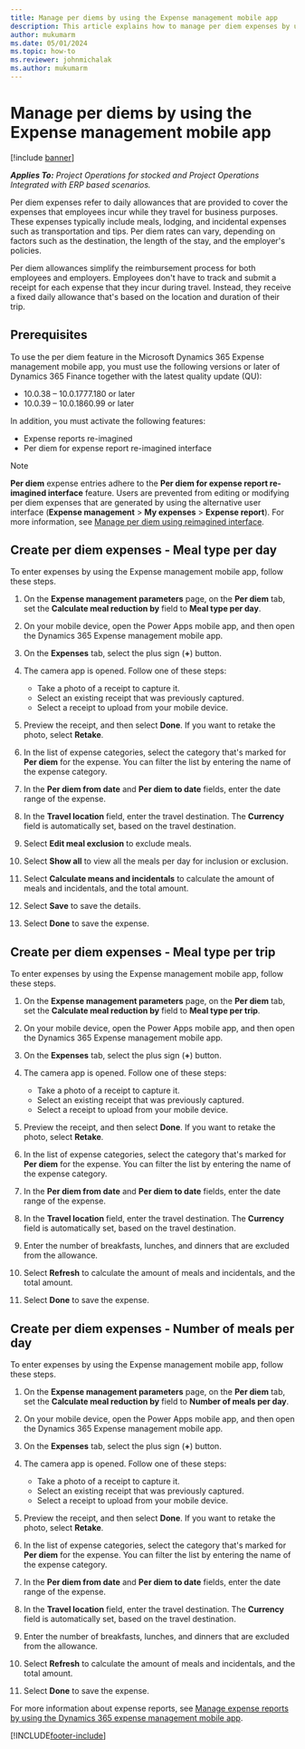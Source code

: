 ```yaml
---
title: Manage per diems by using the Expense management mobile app
description: This article explains how to manage per diem expenses by using the Microsoft Dynamics 365 Expense management mobile app.
author: mukumarm
ms.date: 05/01/2024
ms.topic: how-to
ms.reviewer: johnmichalak
ms.author: mukumarm
---
```


# Manage per diems by using the Expense management mobile app

[!include [banner](../includes/banner.md)]

_**Applies To:** Project Operations for stocked and Project Operations Integrated with ERP based scenarios._

Per diem expenses refer to daily allowances that are provided to cover the expenses that employees incur while they travel for business purposes. These expenses typically include meals, lodging, and incidental expenses such as transportation and tips. Per diem rates can vary, depending on factors such as the destination, the length of the stay, and the employer's policies.

Per diem allowances simplify the reimbursement process for both employees and employers. Employees don't have to track and submit a receipt for each expense that they incur during travel. Instead, they receive a fixed daily allowance that's based on the location and duration of their trip.

## Prerequisites

To use the per diem feature in the Microsoft Dynamics 365 Expense management mobile app, you must use the following versions or later of Dynamics 365 Finance together with the latest quality update (QU):

- 10.0.38 – 10.0.1777.180 or later
- 10.0.39 – 10.0.1860.99 or later

In addition, you must activate the following features:

- Expense reports re-imagined
- Per diem for expense report re-imagined interface

> [!NOTE]
> **Per diem** expense entries adhere to the **Per diem for expense report re-imagined interface** feature. Users are prevented from editing or modifying per diem expenses that are generated by using the alternative user interface (**Expense management** \> **My expenses** \> **Expense report**). For more information, see [Manage per diem using reimagined interface](per-diem-expenses.md).

## Create per diem expenses - Meal type per day

To enter expenses by using the Expense management mobile app, follow these steps.

1. On the **Expense management parameters** page, on the **Per diem** tab, set the **Calculate meal reduction by** field to **Meal type per day**.
1. On your mobile device, open the Power Apps mobile app, and then open the Dynamics 365 Expense management mobile app.
1. On the **Expenses** tab, select the plus sign (**+**) button.
1. The camera app is opened. Follow one of these steps:

    - Take a photo of a receipt to capture it.
    - Select an existing receipt that was previously captured.
    - Select a receipt to upload from your mobile device.

1. Preview the receipt, and then select **Done**. If you want to retake the photo, select **Retake**.
1. In the list of expense categories, select the category that's marked for **Per diem** for the expense. You can filter the list by entering the name of the expense category.
1. In the **Per diem from date** and **Per diem to date** fields, enter the date range of the expense.
1. In the **Travel location** field, enter the travel destination. The **Currency** field is automatically set, based on the travel destination.
1. Select **Edit meal exclusion** to exclude meals. 
1. Select **Show all** to view all the meals per day for inclusion or exclusion.
1. Select **Calculate means and incidentals** to calculate the amount of meals and incidentals, and the total amount.
1. Select **Save** to save the details.
1. Select **Done** to save the expense.

## Create per diem expenses - Meal type per trip

To enter expenses by using the Expense management mobile app, follow these steps.

1. On the **Expense management parameters** page, on the **Per diem** tab, set the **Calculate meal reduction by** field to **Meal type per trip**.
1. On your mobile device, open the Power Apps mobile app, and then open the Dynamics 365 Expense management mobile app.
1. On the **Expenses** tab, select the plus sign (**+**) button.
1. The camera app is opened. Follow one of these steps:

    - Take a photo of a receipt to capture it.
    - Select an existing receipt that was previously captured.
    - Select a receipt to upload from your mobile device.

1. Preview the receipt, and then select **Done**. If you want to retake the photo, select **Retake**.
1. In the list of expense categories, select the category that's marked for **Per diem** for the expense. You can filter the list by entering the name of the expense category.
1. In the **Per diem from date** and **Per diem to date** fields, enter the date range of the expense.
1. In the **Travel location** field, enter the travel destination. The **Currency** field is automatically set, based on the travel destination.
1. Enter the number of breakfasts, lunches, and dinners that are excluded from the allowance.
1. Select **Refresh** to calculate the amount of meals and incidentals, and the total amount.
1. Select **Done** to save the expense.

## Create per diem expenses - Number of meals per day

To enter expenses by using the Expense management mobile app, follow these steps.

1. On the **Expense management parameters** page, on the **Per diem** tab, set the **Calculate meal reduction by** field to **Number of meals per day**.
1. On your mobile device, open the Power Apps mobile app, and then open the Dynamics 365 Expense management mobile app.
1. On the **Expenses** tab, select the plus sign (**+**) button.
1. The camera app is opened. Follow one of these steps:

    - Take a photo of a receipt to capture it.
    - Select an existing receipt that was previously captured.
    - Select a receipt to upload from your mobile device.

1. Preview the receipt, and then select **Done**. If you want to retake the photo, select **Retake**.
1. In the list of expense categories, select the category that's marked for **Per diem** for the expense. You can filter the list by entering the name of the expense category.
1. In the **Per diem from date** and **Per diem to date** fields, enter the date range of the expense.
1. In the **Travel location** field, enter the travel destination. The **Currency** field is automatically set, based on the travel destination.
1. Enter the number of breakfasts, lunches, and dinners that are excluded from the allowance.
1. Select **Refresh** to calculate the amount of meals and incidentals, and the total amount.
1. Select **Done** to save the expense.

For more information about expense reports, see [Manage expense reports by using the Dynamics 365 expense management mobile app](mobile-app-manage-expense-reports.md).

[!INCLUDE[footer-include](../includes/footer-banner.md)]
